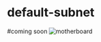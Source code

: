 # default-subnet
#coming soon
  <img src="https://persian-it.com/wp-content/uploads/2022/05/mohammad-reza-esmaeilian.jpg " alt=" motherboard">
